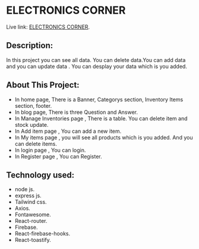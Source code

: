 # ELECTRONICS CORNER
Live link: [ELECTRONICS CORNER](https://assignment-11-a4057.web.app/).
## Description:
In this project you can see all data. You can delete data.You can add data and you can update data .
You can desplay your data which is you added. 
## About This Project:
* In home page, There is a Banner, Categorys section, Inventory Items section, footer.
* In blog page, There is three Question and Answer.
* In Manage Inventories page , There is a table. You can delete item and stock update.
* In Add item page , You can add a new item.
* In My items page , you will see  all products which is you added. And you can delete items.
* In login page , You can login. 
* In Register page , You can Register. 

## Technology used:
 * node js.
 * express js.
 * Tailwind css.
 * Axios.
 * Fontawesome.
 * React-router.
 * Firebase.
 * React-firebase-hooks.
 * React-toastify.
